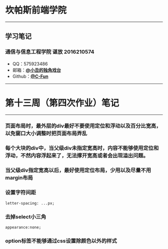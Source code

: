 # 坎帕斯前端学院 
***
## 学习笔记
### 通信与信息工程学院  谌放  2016210574

* QQ：575923486 
* 邮箱：[**@小丑的独角戏台**](https://mail.qq.com/cgi-bin/frame_html?sid=3cMc4wafMGNvDix1&r=db865c2e4d244aa94e56a0ca229d3f9c)
* Github：[**@C-Fun**](https://github.com/C-Fun)

***

# 第十三周（第四次作业）笔记

***

### 页面布局时，最外层的div最好不要使用定位和浮动以及百分比宽高，以免窗口大小调整时把页面布局弄乱

### 每个大块的div中，当父级div未指定宽高时，内容不能够使用定位和浮动，不然内容浮起来了，无法撑开宽高或者会出现溢出问题。

### 当父级div指定宽高以后，最好使用定位布局，少用以及尽量不用margin布局

### 设置字符间距 

	letter-spacing: ...px;

### 去掉select小三角

	appearance:none;

### option标签不能够通过css设置除颜色以外的样式

